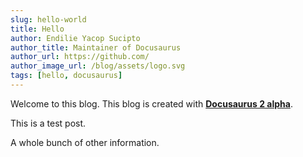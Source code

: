 ```yaml
---
slug: hello-world
title: Hello
author: Endilie Yacop Sucipto
author_title: Maintainer of Docusaurus
author_url: https://github.com/
author_image_url: /blog/assets/logo.svg
tags: [hello, docusaurus]
---
```


Welcome to this blog. This blog is created with [**Docusaurus 2 alpha**](https://v2.docusaurus.io/).

<!--truncate-->

This is a test post.

A whole bunch of other information.
